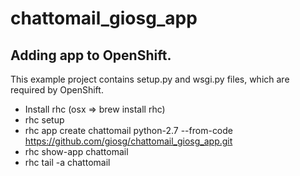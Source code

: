 # chattomail_giosg_app

Adding app to OpenShift.
--------

This example project contains setup.py and wsgi.py files, which are required by OpenShift.

- Install rhc (osx => brew install rhc)
- rhc setup
- rhc app create chattomail python-2.7 --from-code https://github.com/giosg/chattomail_giosg_app.git
- rhc show-app chattomail
- rhc tail -a chattomail

